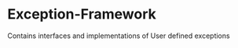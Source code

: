 Exception-Framework
===================

Contains interfaces and implementations of User defined exceptions
